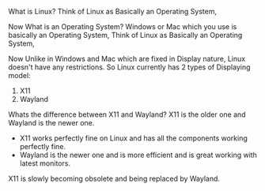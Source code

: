 What is Linux?
Think of Linux as Basically an Operating System,

Now What is an Operating System?
Windows or Mac which you use is basically an Operating System,
Think of Linux as Basically an Operating System,

Now Unlike in Windows and Mac which are fixed in Display nature,
Linux doesn't have any restrictions.
So Linux currently has 2 types of Displaying model:
1. X11
2. Wayland

Whats the difference between X11 and Wayland?
X11 is the older one and Wayland is the newer one.

- X11 works perfectly fine on Linux and has all the components working perfectly fine.
- Wayland is the newer one and is more efficient and is great working with latest monitors.

X11 is slowly becoming obsolete and being replaced by Wayland.

